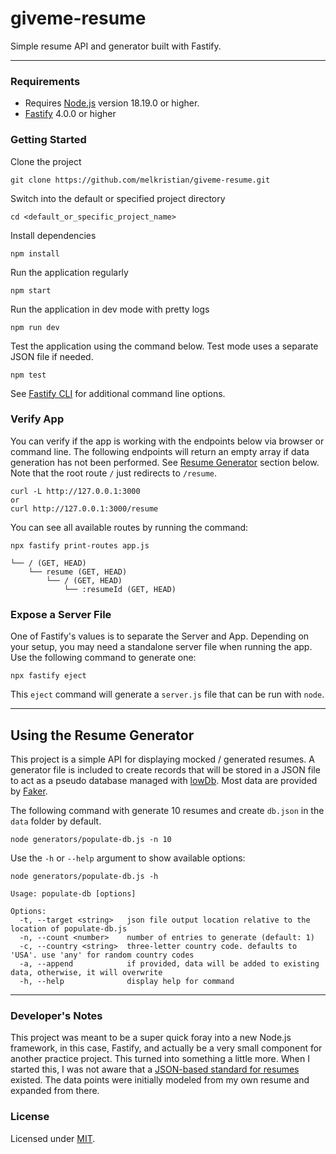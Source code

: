 # giveme-resume
Simple resume API and generator built with Fastify.

---

### Requirements
- Requires [Node.js](https://nodejs.org) version 18.19.0 or higher.
- [Fastify](https://github.com/fastify/fastify) 4.0.0 or higher

### Getting Started
Clone the project
```
git clone https://github.com/melkristian/giveme-resume.git
```

Switch into the default or specified project directory
```
cd <default_or_specific_project_name>
```

Install dependencies
```
npm install
```

Run the application regularly
```
npm start  
```

Run the application in dev mode with pretty logs
```
npm run dev 
```

Test the application using the command below. Test mode uses a separate JSON file if needed.
```
npm test  
```
See [Fastify CLI](https://github.com/fastify/fastify-cli) for additional command line options.

### Verify App
You can verify if the app is working with the endpoints below via browser or command line. The following endpoints will return an empty array if data generation has not been performed. See [Resume Generator](#using-the-resume-generator) section below. Note that the root route `/` just redirects to `/resume`.
```
curl -L http://127.0.0.1:3000
or
curl http://127.0.0.1:3000/resume
```
You can see all available routes by running the command:
```
npx fastify print-routes app.js
```
```
└── / (GET, HEAD)
    └── resume (GET, HEAD)
        └── / (GET, HEAD)
            └── :resumeId (GET, HEAD)
```

### Expose a Server File
One of Fastify's values is to separate the Server and App. Depending on your setup, you may need a standalone server file when running the app. Use the following command to generate one:
```
npx fastify eject
```
This `eject` command will generate a `server.js` file that can be run with `node`.

---

## Using the Resume Generator
This project is a simple API for displaying mocked / generated resumes. A generator file is included to create records that will be stored in a JSON file to act as a pseudo database managed with [lowDb](https://github.com/typicode/lowdb). Most data are provided by [Faker](https://fakerjs.dev). 

The following command with generate 10 resumes and create `db.json` in the `data` folder by default.
```
node generators/populate-db.js -n 10
```

Use the `-h` or `--help` argument to show available options:
```
node generators/populate-db.js -h
```
```
Usage: populate-db [options]

Options:
  -t, --target <string>   json file output location relative to the location of populate-db.js
  -n, --count <number>    number of entries to generate (default: 1)
  -c, --country <string>  three-letter country code. defaults to 'USA'. use 'any' for random country codes
  -a, --append            if provided, data will be added to existing data, otherwise, it will overwrite
  -h, --help              display help for command
```

---

### Developer's Notes
This project was meant to be a super quick foray into a new Node.js framework, in this case, Fastify, and actually be a very small component for another practice project. This turned into something a little more. When I started this, I was not aware that a [JSON-based standard for resumes](https://jsonresume.org/schema/) existed. The data points were initially modeled from my own resume and expanded from there.

### License
Licensed under [MIT](./LICENSE).

